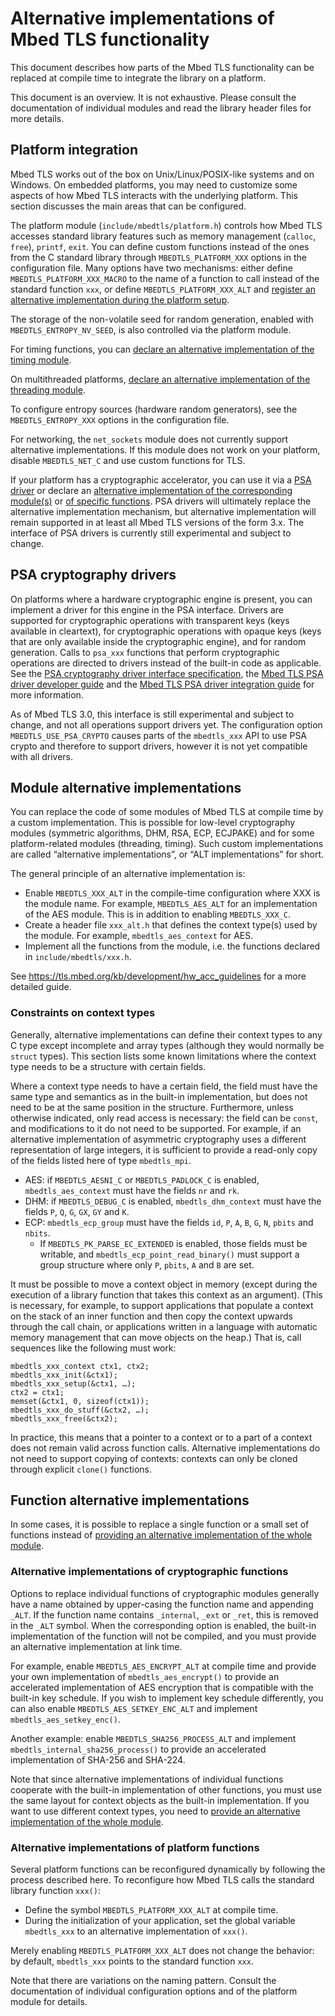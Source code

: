 Alternative implementations of Mbed TLS functionality
=====================================================

This document describes how parts of the Mbed TLS functionality can be replaced at compile time to integrate the library on a platform.

This document is an overview. It is not exhaustive. Please consult the documentation of individual modules and read the library header files for more details.

## Platform integration

Mbed TLS works out of the box on Unix/Linux/POSIX-like systems and on Windows. On embedded platforms, you may need to customize some aspects of how Mbed TLS interacts with the underlying platform. This section discusses the main areas that can be configured.

The platform module (`include/mbedtls/platform.h`) controls how Mbed TLS accesses standard library features such as memory management (`calloc`, `free`), `printf`, `exit`. You can define custom functions instead of the ones from the C standard library through `MBEDTLS_PLATFORM_XXX` options in the configuration file. Many options have two mechanisms: either define `MBEDTLS_PLATFORM_XXX_MACRO` to the name of a function to call instead of the standard function `xxx`, or define `MBEDTLS_PLATFORM_XXX_ALT` and [register an alternative implementation during the platform setup](#alternative-implementations-of-platform-functions).

The storage of the non-volatile seed for random generation, enabled with `MBEDTLS_ENTROPY_NV_SEED`, is also controlled via the platform module.

For timing functions, you can [declare an alternative implementation of the timing module](#module-alternative-implementations).

On multithreaded platforms, [declare an alternative implementation of the threading module](#module-alternative-implementations).

To configure entropy sources (hardware random generators), see the `MBEDTLS_ENTROPY_XXX` options in the configuration file.

For networking, the `net_sockets` module does not currently support alternative implementations. If this module does not work on your platform, disable `MBEDTLS_NET_C` and use custom functions for TLS.

If your platform has a cryptographic accelerator, you can use it via a [PSA driver](#psa-cryptography-drivers) or declare an [alternative implementation of the corresponding module(s)](#module-alternative-implementations) or [of specific functions](#function-alternative-implementations). PSA drivers will ultimately replace the alternative implementation mechanism, but alternative implementation will remain supported in at least all Mbed TLS versions of the form 3.x. The interface of PSA drivers is currently still experimental and subject to change.

## PSA cryptography drivers

On platforms where a hardware cryptographic engine is present, you can implement a driver for this engine in the PSA interface. Drivers are supported for cryptographic operations with transparent keys (keys available in cleartext), for cryptographic operations with opaque keys (keys that are only available inside the cryptographic engine), and for random generation. Calls to `psa_xxx` functions that perform cryptographic operations are directed to drivers instead of the built-in code as applicable. See the [PSA cryptography driver interface specification](docs/proposed/psa-driver-interface.md), the [Mbed TLS PSA driver developer guide](docs/proposed/psa-driver-developer-guide.md) and the [Mbed TLS PSA driver integration guide](docs/proposed/psa-driver-integration-guide.md) for more information.

As of Mbed TLS 3.0, this interface is still experimental and subject to change, and not all operations support drivers yet. The configuration option `MBEDTLS_USE_PSA_CRYPTO` causes parts of the `mbedtls_xxx` API to use PSA crypto and therefore to support drivers, however it is not yet compatible with all drivers.

## Module alternative implementations

You can replace the code of some modules of Mbed TLS at compile time by a custom implementation. This is possible for low-level cryptography modules (symmetric algorithms, DHM, RSA, ECP, ECJPAKE) and for some platform-related modules (threading, timing). Such custom implementations are called “alternative implementations”, or “ALT implementations” for short.

The general principle of an alternative implementation is:
* Enable `MBEDTLS_XXX_ALT` in the compile-time configuration where XXX is the module name. For example, `MBEDTLS_AES_ALT` for an implementation of the AES module. This is in addition to enabling `MBEDTLS_XXX_C`.
* Create a header file `xxx_alt.h` that defines the context type(s) used by the module. For example, `mbedtls_aes_context` for AES.
* Implement all the functions from the module, i.e. the functions declared in `include/mbedtls/xxx.h`.

See https://tls.mbed.org/kb/development/hw_acc_guidelines for a more detailed guide.

### Constraints on context types

Generally, alternative implementations can define their context types to any C type except incomplete and array types (although they would normally be `struct` types). This section lists some known limitations where the context type needs to be a structure with certain fields.

Where a context type needs to have a certain field, the field must have the same type and semantics as in the built-in implementation, but does not need to be at the same position in the structure. Furthermore, unless otherwise indicated, only read access is necessary: the field can be `const`, and modifications to it do not need to be supported. For example, if an alternative implementation of asymmetric cryptography uses a different representation of large integers, it is sufficient to provide a read-only copy of the fields listed here of type `mbedtls_mpi`.

* AES: if `MBEDTLS_AESNI_C` or `MBEDTLS_PADLOCK_C` is enabled, `mbedtls_aes_context` must have the fields `nr` and `rk`.
* DHM: if `MBEDTLS_DEBUG_C` is enabled, `mbedtls_dhm_context` must have the fields `P`, `Q`, `G`, `GX`, `GY` and `K`.
* ECP: `mbedtls_ecp_group` must have the fields `id`, `P`, `A`, `B`, `G`, `N`, `pbits` and `nbits`.
    * If `MBEDTLS_PK_PARSE_EC_EXTENDED` is enabled, those fields must be writable, and `mbedtls_ecp_point_read_binary()` must support a group structure where only `P`, `pbits`, `A` and `B` are set.

It must be possible to move a context object in memory (except during the execution of a library function that takes this context as an argument). (This is necessary, for example, to support applications that populate a context on the stack of an inner function and then copy the context upwards through the call chain, or applications written in a language with automatic memory management that can move objects on the heap.) That is, call sequences like the following must work:
```
mbedtls_xxx_context ctx1, ctx2;
mbedtls_xxx_init(&ctx1);
mbedtls_xxx_setup(&ctx1, …);
ctx2 = ctx1;
memset(&ctx1, 0, sizeof(ctx1));
mbedtls_xxx_do_stuff(&ctx2, …);
mbedtls_xxx_free(&ctx2);
```
In practice, this means that a pointer to a context or to a part of a context does not remain valid across function calls. Alternative implementations do not need to support copying of contexts: contexts can only be cloned through explicit `clone()` functions.

## Function alternative implementations

In some cases, it is possible to replace a single function or a small set of functions instead of [providing an alternative implementation of the whole module](#module-alternative-implementations).

### Alternative implementations of cryptographic functions

Options to replace individual functions of cryptographic modules generally have a name obtained by upper-casing the function name and appending `_ALT`. If the function name contains `_internal`, `_ext` or `_ret`, this is removed in the `_ALT` symbol. When the corresponding option is enabled, the built-in implementation of the function will not be compiled, and you must provide an alternative implementation at link time.

For example, enable `MBEDTLS_AES_ENCRYPT_ALT` at compile time and provide your own implementation of `mbedtls_aes_encrypt()` to provide an accelerated implementation of AES encryption that is compatible with the built-in key schedule. If you wish to implement key schedule differently, you can also enable `MBEDTLS_AES_SETKEY_ENC_ALT` and implement `mbedtls_aes_setkey_enc()`.

Another example: enable `MBEDTLS_SHA256_PROCESS_ALT` and implement `mbedtls_internal_sha256_process()` to provide an accelerated implementation of SHA-256 and SHA-224.

Note that since alternative implementations of individual functions cooperate with the built-in implementation of other functions, you must use the same layout for context objects as the built-in implementation. If you want to use different context types, you need to [provide an alternative implementation of the whole module](#module-alternative-implementations).

### Alternative implementations of platform functions

Several platform functions can be reconfigured dynamically by following the process described here. To reconfigure how Mbed TLS calls the standard library function `xxx()`:

* Define the symbol `MBEDTLS_PLATFORM_XXX_ALT` at compile time.
* During the initialization of your application, set the global variable `mbedtls_xxx` to an alternative implementation of `xxx()`.

Merely enabling `MBEDTLS_PLATFORM_XXX_ALT` does not change the behavior: by default, `mbedtls_xxx` points to the standard function `xxx`.

Note that there are variations on the naming pattern. Consult the documentation of individual configuration options and of the platform module for details.
